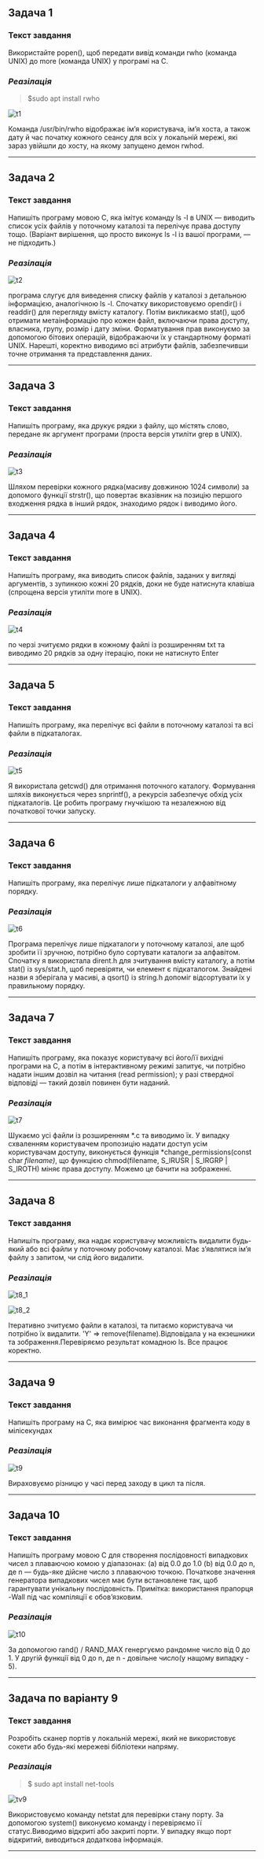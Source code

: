 ## Задача 1

### Текст завдання
Використайте popen(), щоб передати вивід команди rwho (команда UNIX) до more (команда UNIX) у програмі на C.
### *Реазілація*
>$sudo apt install rwho

![t1](t1.jpeg)

Команда /usr/bin/rwho відображає ім’я користувача, ім’я хоста, а також дату й час початку кожного сеансу для всіх у локальній мережі, які зараз увійшли до хосту, на якому запущено демон rwhod.
_______
## Задача 2

### Текст завдання
 Напишіть програму мовою C, яка імітує команду ls -l в UNIX — виводить список усіх файлів у поточному каталозі та перелічує права доступу тощо.
 (Варіант вирішення, що просто виконує ls -l із вашої програми, — не підходить.)
### *Реазілація*
![t2](t2.jpeg)

програма слугує для виведення списку файлів у каталозі з детальною інформацією, аналогічною ls -l. Спочатку використовуємо opendir() і readdir() для перегляду вмісту каталогу. Потім викликаємо stat(), щоб отримати метаінформацію про кожен файл, включаючи права доступу, власника, групу, розмір і дату зміни. Форматування прав виконуємо за допомогою бітових операцій, відображаючи їх у стандартному форматі UNIX. Нарешті, коректно виводимо всі атрибути файлів, забезпечивши точне отримання та представлення даних.

_______
## Задача 3

### Текст завдання
Напишіть програму, яка друкує рядки з файлу, що містять слово, передане як аргумент програми (проста версія утиліти grep в UNIX).
### *Реазілація*
![t3](t3.jpeg)

Шляхом перевірки кожного рядка(масиву довжиною 1024 символи) за допомого функції strstr(), що повертає вказівник на позицію першого входження рядка в інший рядок, знаходимо рядок і виводимо його.

_______

## Задача 4

### Текст завдання
Напишіть програму, яка виводить список файлів, заданих у вигляді аргументів, з зупинкою кожні 20 рядків, доки не буде натиснута клавіша (спрощена версія утиліти more в UNIX).
### *Реазілація*
![t4](t4.jpeg)

по черзі зчитуємо рядки в кожному файлі із розширенням txt та виводимо 20 рядків за одну ітерацію, поки не натиснуто Enter

_______
## Задача 5

### Текст завдання
 Напишіть програму, яка перелічує всі файли в поточному каталозі та всі файли в підкаталогах.
### *Реазілація*
![t5](t5.jpeg)

Я використала getcwd() для отримання поточного каталогу. Формування шляхів виконується через snprintf(), а рекурсія забезпечує обхід усіх підкаталогів. Це робить програму гнучкішою та незалежною від початкової точки запуску.
_______
## Задача 6

### Текст завдання
 Напишіть програму, яка перелічує лише підкаталоги у алфавітному порядку.
### *Реазілація*
![t6](t6.jpeg)

Програма перелічує лише підкаталоги у поточному каталозі, але щоб зробити її зручною, потрібно було сортувати каталоги за алфавітом. Спочатку я використала dirent.h для зчитування вмісту каталогу, а потім stat() із sys/stat.h, щоб перевіряти, чи елемент є підкаталогом. Знайдені назви я зберігала у масиві, а qsort() із string.h допоміг відсортувати їх у правильному порядку.
_______
## Задача 7

### Текст завдання
Напишіть програму, яка показує користувачу всі його/її вихідні програми на C, а потім в інтерактивному режимі запитує, чи потрібно надати іншим дозвіл на читання (read permission); у разі ствердної відповіді — такий дозвіл повинен бути наданий.
### *Реазілація*

![t7](t7.jpeg)

Шукаємо усі файли із розширенням *.с та виводимо їх. У випадку схваленням користувачем пропозицію надати доступ усім користувачам доступу, виконується функція *change_permissions(const char *filename)*, що функцією chmod(filename, S_IRUSR | S_IRGRP | S_IROTH) міняє права доступу. Можемо це бачити на зображенні.
_______
## Задача 8

### Текст завдання
 Напишіть програму, яка надає користувачу можливість видалити будь-який або всі файли у поточному робочому каталозі. Має з’являтися ім’я файлу з запитом, чи слід його видалити.
### *Реазілація*
![t8_1](t8_prog.jpeg)

![t8_2](t8_result.jpeg)

Ітеративно зчитуємо файли в каталозі, та питаємо користувача чи потрібно їх видалити. 'Y' => remove(filename).Відповідала у на екзешники та зображення.Перевіряємо результат комадною ls. Все працює коректно.

_______
## Задача 9

### Текст завдання
 Напишіть програму на C, яка вимірює час виконання фрагмента коду в мілісекундах
### *Реазілація*
![t9](t9.jpeg)

Вираховуємо різницю у часі перед заходу в цикл та після.
_______
## Задача 10

### Текст завдання
Напишіть програму мовою C для створення послідовності випадкових чисел з плаваючою комою у діапазонах:
 (a) від 0.0 до 1.0
 (b) від 0.0 до n, де n — будь-яке дійсне число з плаваючою точкою.
 Початкове значення генератора випадкових чисел має бути встановлене так, щоб гарантувати унікальну послідовність.
Примітка: використання прапорця -Wall під час компіляції є обов’язковим.

### *Реазілація*
![t10](tv10.jpeg)

За допомогою rand() / RAND_MAX генергуємо рандомне число від 0 до 1. У другій функції від 0 до n, де n - довільне число(у нащому випадку - 5).
_______

## Задача по варіанту 9

### Текст завдання
Розробіть сканер портів у локальній мережі, який не використовує сокети або будь-які мережеві бібліотеки напряму.
### *Реазілація*

> $ sudo apt install net-tools

![tv9](tv9.jpeg)

Використовуємо команду netstat для перевірки стану порту. За допомогою system() виконуємо команду і перевіряємо її статус.Виводимо відкриті або закриті порти. У випадку якщо порт відкритий, виводиться додаткова інформація.

_______
